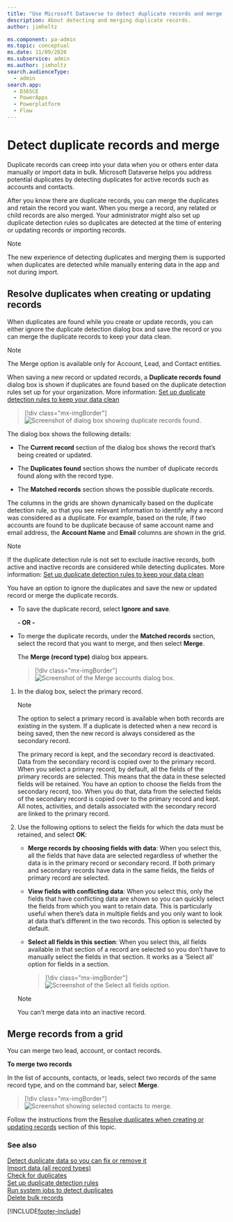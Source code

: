 ```yaml
---
title: "Use Microsoft Dataverse to detect duplicate records and merge  | MicrosoftDocs"
description: About detecting and merging duplicate records.
author: jimholtz

ms.component: pa-admin
ms.topic: conceptual
ms.date: 11/09/2020
ms.subservice: admin
ms.author: jimholtz
search.audienceType: 
  - admin
search.app:
  - D365CE
  - PowerApps
  - Powerplatform
  - Flow
---
```


# Detect duplicate records and merge

Duplicate records can creep into your data when you or others enter data manually or import data in bulk. Microsoft Dataverse helps you address potential duplicates by detecting duplicates for active records such as accounts and contacts.

After you know there are duplicate records, you can merge the duplicates and retain the record you want. When you merge a record, any related or child records are also merged. Your administrator might also set up duplicate detection rules so duplicates are detected at the time of entering or updating records or importing records.

> [!NOTE]
> The new experience of detecting duplicates and merging them is supported when duplicates are detected while manually entering data in the app and not during import.

## Resolve duplicates when creating or updating records

When duplicates are found while you create or update records, you can either ignore the duplicate detection dialog box and save the record or you can merge the duplicate records to keep your data clean.

> [!NOTE]
> The Merge option is available only for Account, Lead, and Contact entities.

When saving a new record or updated records, a **Duplicate records found** dialog box is shown if duplicates are found based on the duplicate detection rules set up for your organization. More information: [Set up duplicate detection rules to keep your data clean](set-up-duplicate-detection-rules-keep-data-clean.md)

> [!div class="mx-imgBorder"] 
> ![Screenshot of dialog box showing duplicate records found.](media/duplicate-records-found.png "Duplicate records found")

The dialog box shows the following details:

- The **Current record** section of the dialog box shows the record that’s being created or updated.

- The **Duplicates found** section shows the number of duplicate records found along with the record type.

- The **Matched records** section shows the possible duplicate records.

The columns in the grids are shown dynamically based on the duplicate detection rule, so that you see relevant information to identify why a record was considered as a duplicate. For example, based on the rule, if two accounts are found to be duplicate because of same account name and email address, the **Account Name** and **Email** columns are shown in the grid.

> [!NOTE]
> If the duplicate detection rule is not set to exclude inactive records, both active and inactive records are considered while detecting duplicates. More information: [Set up duplicate detection rules to keep your data clean](set-up-duplicate-detection-rules-keep-data-clean.md)

You have an option to ignore the duplicates and save the new or updated record or merge the duplicate records.

- To save the duplicate record, select **Ignore and save**.

  **- OR -**

- To merge the duplicate records, under the **Matched records** section, select the record that you want to merge, and then select **Merge**.

  The **Merge (record type)** dialog box appears.


  > [!div class="mx-imgBorder"] 
  > ![Screenshot of the Merge accounts dialog box.](media/duplicate-records-merge-accounts.png "Merge accounts")

1. In the dialog box, select the primary record.

   > [!NOTE]
   > The option to select a primary record is available when both records are existing in the system. If a duplicate is detected when a new record is being saved, then the new record is always considered as the secondary record.

   The primary record is kept, and the secondary record is deactivated. Data from the secondary record is copied over to the primary record. When you select a primary record, by default, all the fields of the primary records are selected. This means that the data in these selected fields will be retained. You have an option to choose the fields from the secondary record, too. When you do that, data from the selected fields of the secondary record is copied over to the primary record and kept. All notes, activities, and details associated with the secondary record are linked to the primary record.

2. Use the following options to select the fields for which the data must be retained, and select **OK**:

   - **Merge records by choosing fields with data**: When you select this, all the fields that have data are selected regardless of whether the data is in the primary record or secondary record. If both primary and secondary records have data in the same fields, the fields of primary record are selected.

   - **View fields with conflicting data**: When you select this, only the fields that have conflicting data are shown so you can quickly select the fields from which you want to retain data. This is particularly useful when there’s data in multiple fields and you only want to look at data that’s different in the two records. This option is selected by default.

   - **Select all fields in this section**: When you select this, all fields available in that section of a record are selected so you don’t have to manually select the fields in that section. It works as a ‘Select all’ option for fields in a section.

      > [!div class="mx-imgBorder"] 
      > ![Screenshot of the Select all fields option.](media/duplicate-records-select-all-fields.png "Select all fields")

    > [!NOTE]
    > You can’t merge data into an inactive record.

## Merge records from a grid

You can merge two lead, account, or contact records.

**To merge two records**

In the list of accounts, contacts, or leads, select two records of the same record type, and on the command bar, select **Merge**.

> [!div class="mx-imgBorder"] 
> ![Screenshot showing selected contacts to merge.](media/duplicate-records-merge-contacts.png "Merge contacts")

Follow the instructions from the [Resolve duplicates when creating or updating records](#resolve-duplicates-when-creating-or-updating-records) section of this topic.

### See also  
[Detect duplicate data so you can fix or remove it](detect-duplicate-data.md) <br />
[Import data (all record types)](../admin/import-data-all-record-types.md) <br />
[Check for duplicates](set-up-duplicate-detection-rules-keep-data-clean.md)  
[Set up duplicate detection rules](set-up-duplicate-detection-rules-keep-data-clean.md)  
[Run system jobs to detect duplicates](run-bulk-system-jobs-detect-duplicate-records.md)  
[Delete bulk records](../admin/delete-bulk-records.md)


[!INCLUDE[footer-include](../includes/footer-banner.md)]